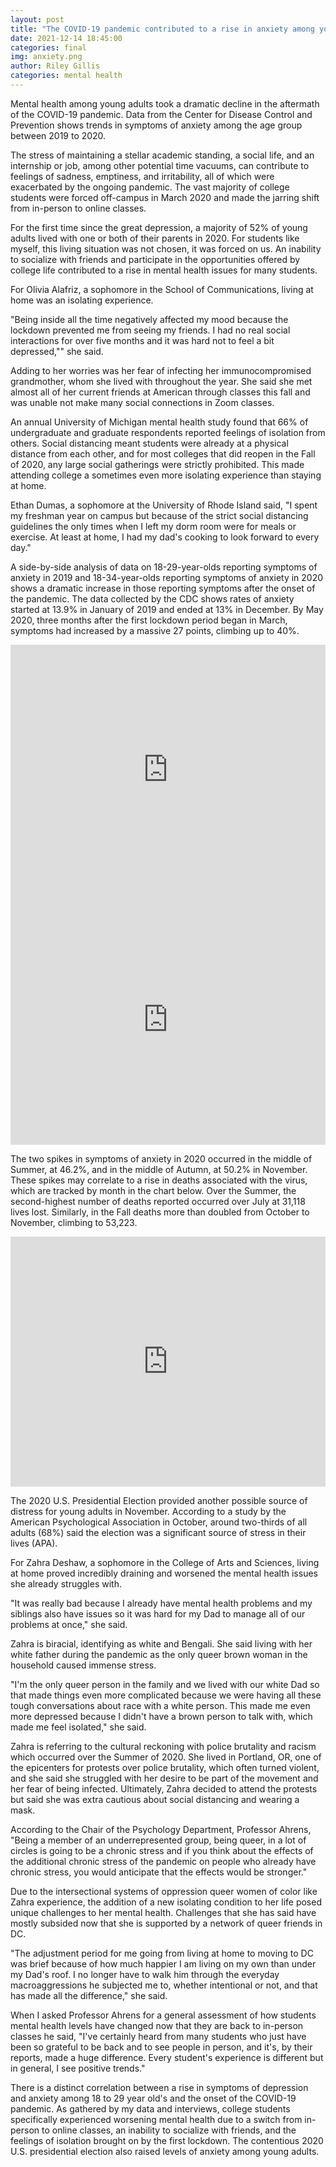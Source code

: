 ```yaml
---
layout: post
title: "The COVID-19 pandemic contributed to a rise in anxiety among young adults"
date: 2021-12-14 18:45:00 
categories: final
img: anxiety.png
author: Riley Gillis
categories: mental health
---
```


Mental health among young adults took a dramatic decline in the aftermath of the COVID-19 pandemic. Data from the Center for Disease Control and  Prevention shows trends in symptoms of anxiety among the age group between 2019 to 2020.

The stress of maintaining a stellar academic standing, a social life, and an internship or job, among other potential time vacuums, can contribute to feelings of sadness, emptiness, and irritability, all of which were exacerbated by the ongoing pandemic. The vast majority of college students were forced off-campus in March 2020 and made the jarring shift from in-person to online classes. 

For the first time since the great depression, a majority of 52% of young adults lived with one or both of their parents in 2020. For students like myself, this living situation was not chosen, it was forced on us. An inability to socialize with friends and participate in the opportunities offered by college life contributed to a rise in mental health issues for many students. 

For Olivia Alafriz, a sophomore in the School of Communications, living at home was an isolating experience. 

"Being inside all the time negatively affected my mood because the lockdown prevented me from seeing my friends. I had no real social interactions for over five months and it was hard not to feel a bit depressed,"" she said.

Adding to her worries was her fear of infecting her immunocompromised 
grandmother, whom she lived with throughout the year. She said she met almost all of her current friends at American through classes this fall and was unable not make many social connections in Zoom classes. 

An annual University of Michigan mental health study found that 66% of 
undergraduate and graduate respondents reported feelings of isolation from others. Social distancing meant students were already at a physical distance from each other, and for most colleges that did reopen in the Fall of 2020, any large social gatherings were strictly prohibited. This made attending college a sometimes even more isolating experience than staying at home. 

Ethan Dumas, a sophomore at the University of Rhode Island said, "I spent my freshman year on campus but because of the strict social distancing guidelines the only times when I left my dorm room were for meals or exercise. At least at home, I had my dad's cooking to look forward to every day."

A side-by-side analysis of data on 18-29-year-olds reporting symptoms of 
anxiety in 2019 and 18-34-year-olds reporting symptoms of anxiety in 2020 shows a dramatic increase in those reporting symptoms after the onset of the pandemic. The data collected by the CDC shows rates of anxiety started at 13.9% in January of 2019 and ended at 13% in December. By May 2020, three months after the first lockdown period began in March, symptoms had increased by a massive 27 points, climbing up to 40%.

<iframe title="18-29 Year Olds Reporting Symptoms of Anxiety" aria-label="Interactive line chart" id="datawrapper-chart-na5cG" src="https://datawrapper.dwcdn.net/na5cG/2/" scrolling="no" frameborder="0" style="width: 0; min-width: 100% !important; border: none;" height="400"></iframe><script type="text/javascript">!function(){"use strict";window.addEventListener("message",(function(e){if(void 0!==e.data["datawrapper-height"]){var t=document.querySelectorAll("iframe");for(var a in e.data["datawrapper-height"])for(var r=0;r<t.length;r++){if(t[r].contentWindow===e.source)t[r].style.height=e.data["datawrapper-height"][a]+"px"}}}))}();</script>

<iframe title="COVID-19 Deaths by Month in 2020" aria-label="Interactive line chart" id="datawrapper-chart-p3Ytd" src="https://datawrapper.dwcdn.net/p3Ytd/1/" scrolling="no" frameborder="0" style="width: 0; min-width: 100% !important; border: none;" height="400"></iframe><script type="text/javascript">!function(){"use strict";window.addEventListener("message",(function(e){if(void 0!==e.data["datawrapper-height"]){var t=document.querySelectorAll("iframe");for(var a in e.data["datawrapper-height"])for(var r=0;r<t.length;r++){if(t[r].contentWindow===e.source)t[r].style.height=e.data["datawrapper-height"][a]+"px"}}}))}();</script>

The two spikes in symptoms of anxiety in 2020 occurred in the middle of 
Summer, at 46.2%, and in the middle of Autumn, at 50.2% in November. These spikes may correlate to a rise in deaths associated with the virus, which are tracked by month in the chart below. Over the Summer, the second-highest number of deaths reported occurred over July at 31,118 lives lost. Similarly, in the Fall deaths more than doubled from October to November, climbing to 53,223. 


<iframe title="18-34-Year-Olds Reporting Symptoms of Anxiety in 2019" aria-label="Interactive line chart" id="datawrapper-chart-TClcW" src="https://datawrapper.dwcdn.net/TClcW/2/" scrolling="no" frameborder="0" style="width: 0; min-width: 100% !important; border: none;" height="400"></iframe><script type="text/javascript">!function(){"use strict";window.addEventListener("message",(function(e){if(void 0!==e.data["datawrapper-height"]){var t=document.querySelectorAll("iframe");for(var a in e.data["datawrapper-height"])for(var r=0;r<t.length;r++){if(t[r].contentWindow===e.source)t[r].style.height=e.data["datawrapper-height"][a]+"px"}}}))}();</script>


The 2020 U.S. Presidential Election provided another possible source of 
distress for young adults in November. According to a study by the American Psychological Association in October, around two-thirds of all adults (68%) said the election was a significant source of stress in their lives (APA). 

For Zahra Deshaw, a sophomore in the College of Arts and Sciences, living at home proved incredibly draining and worsened the mental health issues she already struggles with. 

"It was really bad because I already have mental health problems and my 
siblings also have issues so it was hard for my Dad to manage all of our 
problems at once," she said. 

Zahra is biracial, identifying as white and Bengali. She said living with her 
white father during the pandemic as the only queer brown woman in the 
household caused immense stress. 

"I'm the only queer person in the family and we lived with our white Dad so that made things even more complicated because we were having all these tough conversations about race with a white person. This made me even more depressed because I didn't have a brown person to talk with, which made me feel isolated," she said.

Zahra is referring to the cultural reckoning with police brutality and racism which occurred over the Summer of 2020. She lived in Portland, OR, one of the epicenters for protests over police brutality, which often turned violent, and she said she struggled with her desire to be part of the movement and her fear of being infected. Ultimately, Zahra decided to attend the protests but said she was extra cautious about social distancing and wearing a mask. 

According to the Chair of the Psychology Department, Professor Ahrens, "Being a member of an underrepresented group, being queer, in a lot of circles is going to be a chronic stress and if you think about the effects of the additional chronic stress of the pandemic on people who already have chronic stress, you would anticipate that the effects would be stronger."

Due to the intersectional systems of oppression queer women of color like 
Zahra experience, the addition of a new isolating condition to her life posed unique challenges to her mental health. Challenges that she has said have mostly subsided now that she is supported by a network of queer friends in DC.

"The adjustment period for me going from living at home to moving to DC was brief because of how much happier I am living on my own than under my Dad's roof. I no longer have to walk him through the everyday macroaggressions he subjected me to, whether intentional or not, and that has made all the difference," she said.

When I asked Professor Ahrens for a general assessment of how students mental health levels have changed now that they are back to in-person classes he said, "I've certainly heard from many students who just have been so grateful to be back and to see people in person, and it's, by their reports, made a huge difference. Every student's experience is different but in general, I see positive trends."

There is a distinct correlation between a rise in symptoms of depression and anxiety among 18 to 29 year old's and the onset of the COVID-19 pandemic. As gathered by my data and interviews, college students specifically experienced worsening mental health due to a switch from in-person to online classes, an inability to socialize with friends, and the feelings of isolation brought on by the first lockdown. The contentious 2020 U.S. presidential election also raised levels of anxiety among young adults. 

